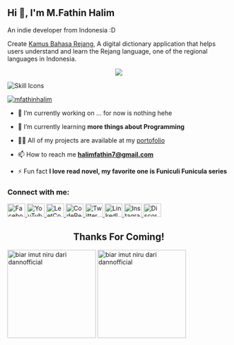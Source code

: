 ## Hi 👋, I'm M.Fathin Halim
An indie developer from Indonesia :D

Create [Kamus Bahasa Rejang](https://kamusrejang.vercel.app/), A digital dictionary application that helps users understand and learn the Rejang language, one of the regional languages in Indonesia.

<p align="center">
  <img src="https://ik.imagekit.io/9hpbqscxd/SG/image-73.jpg?updatedAt=1705798245623"/>
</p>
<p align="left">
  <img src="https://skillicons.dev/icons?i=js,ts,python,java,cs,html,css,react,next,tailwind,bootstrap,git,github,vscode,figma,linux" alt="Skill Icons" />
</p>
<p align="left"> <a href="https://twitter.com/mfathinhalim" target="blank"><img src="https://img.shields.io/twitter/follow/@mfathinhalim" alt="mfathinhalim" /></a> </p>

- 🔭 I’m currently working on ... for now is nothing hehe

- 🌱 I’m currently learning **more things about Programming**

- 👨‍💻 All of my projects are available at my [portofolio](https://mfathinhalim.github.io/)

- 📫 How to reach me **halimfathin7@gmail.com**

- ⚡ Fun fact **I love read novel, my favorite one is Funiculi Funicula series**

<h3 align="left">Connect with me:</h3>
<p align="left">
  <a href="https://www.facebook.com/profile.php?id=100085410154411" target="_blank">
    <img src="https://cdn.simpleicons.org/facebook/1877F2" alt="Facebook" height="30" width="40" />
  </a>
  <a href="https://www.youtube.com/c/mfathinhalim" target="_blank">
    <img src="https://cdn.simpleicons.org/youtube/FF0000" alt="YouTube" height="30" width="40" />
  </a>
  <a href="https://www.leetcode.com/mfathinhalim" target="_blank">
    <img src="https://cdn.simpleicons.org/leetcode/FFA116" alt="LeetCode" height="30" width="40" />
  </a>
  <a href="https://codepen.io/mfathinhalim" target="_blank">
    <img src="https://skillicons.dev/icons?i=codepen" alt="CodePen" height="30" width="40" />
  </a>
  <a href="https://twitter.com/mfathinhalim" target="_blank">
    <img src="https://skillicons.dev/icons?i=twitter" alt="Twitter" height="30" width="40" />
  </a>
  <a href="https://linkedin.com/in/m-fathin-halim-8b819828" target="_blank">
    <img src="https://skillicons.dev/icons?i=linkedin" alt="LinkedIn" height="30" width="40" />
  </a>
  <a href="https://instagram.com/mfathin_halim" target="_blank">
    <img src="https://skillicons.dev/icons?i=instagram" alt="Instagram" height="30" width="40" />
  </a>
  <a href="https://discord.com/users/1156486226094870569" target="_blank">
    <img src="https://skillicons.dev/icons?i=discord" alt="Discord" height="30" width="40" />
  </a>
</p>

<h2 align="center">Thanks For Coming!</h2>
<p>
  <img src="https://media1.tenor.com/m/wilYo_7wGKYAAAAd/new-game-ahagon-umiko-programming.gif" style="height: 200px; object-fit: cover; " alt="biar imut niru dari dannofficial" />
  <img src="https://media.tenor.com/44uxxpe57twAAAAM/obsolete-meat-vocaloid.gif" style="height: 200px; object-fit: cover; width: 200px;" alt="biar imut niru dari dannofficial" />
</p>
